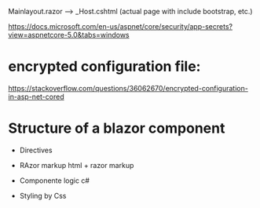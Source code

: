 
Mainlayout.razor
--> _Host.cshtml (actual page with include bootstrap, etc.)

https://docs.microsoft.com/en-us/aspnet/core/security/app-secrets?view=aspnetcore-5.0&tabs=windows


# encrypted configuration file:
https://stackoverflow.com/questions/36062670/encrypted-configuration-in-asp-net-cored



# Structure of a blazor component

- Directives

- RAzor markup
html + razor markup

- Componente logic
c#

- Styling by Css

